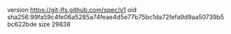 version https://git-lfs.github.com/spec/v1
oid sha256:99fa59c4fe06a5285a74feae4d5e77b75bc1da72fefa9d9aa50739b5bc622bde
size 29838

